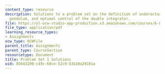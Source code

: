 ```yaml
---
content_type: resource
description: Solutions to a problem set on the definition of underactuated, the simple
  pendulum, and optimal control of the double integrator.
file: https://ol-ocw-studio-app-production.s3.amazonaws.com/courses/6-832-underactuated-robotics-spring-2009/85643200c49c68ce52c953b28a29101a_MIT6_832s09_sol_pset01.pdf
file_type: application/pdf
learning_resource_types:
- Assignments
ocw_type: OCWFile
parent_title: Assignments
parent_type: CourseSection
resourcetype: Document
title: Problem Set 1 Solutions
uid: 85643200-c49c-68ce-52c9-53b28a29101a
---
```

